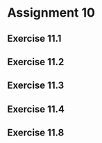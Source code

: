 # Assignment 10

## Exercise 11.1

## Exercise 11.2

## Exercise 11.3

## Exercise 11.4

## Exercise 11.8

